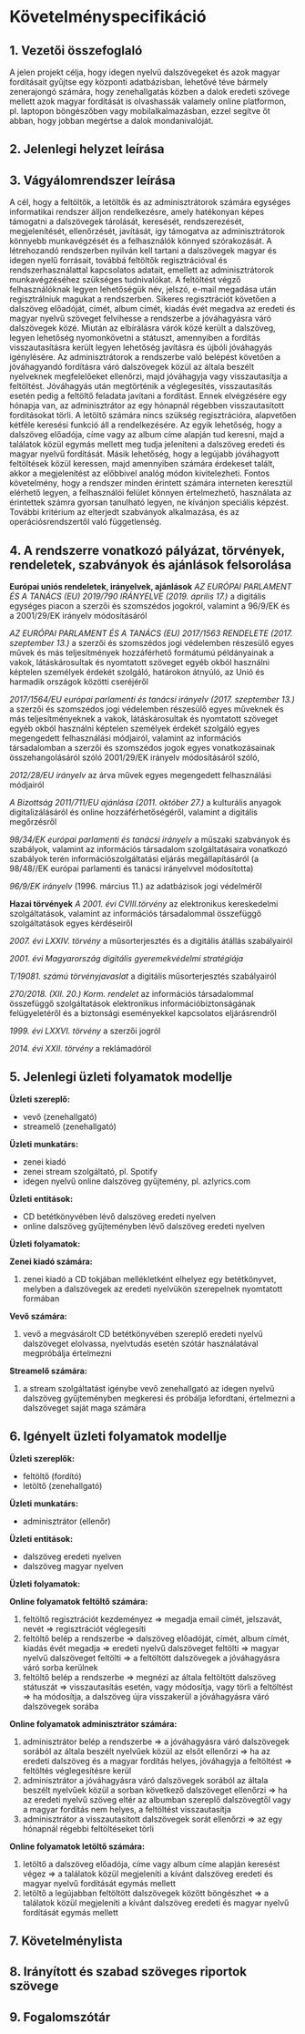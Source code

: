 # Követelményspecifikáció

## 1. Vezetői összefoglaló

A jelen projekt célja, hogy idegen nyelvű dalszövegeket és azok magyar fordításait gyűjtse egy központi adatbázisban, lehetővé téve bármely 
zenerajongó számára, hogy zenehallgatás közben a dalok eredeti szövege mellett azok magyar fordítását is olvashassák valamely online platformon, 
pl. laptopon böngészőben vagy mobilalkalmazásban, ezzel segítve őt abban, hogy jobban megértse a dalok mondanivalóját.  

## 2. Jelenlegi helyzet leírása


## 3. Vágyálomrendszer leírása

A cél, hogy a feltöltők, a letöltők és az adminisztrátorok számára egységes informatikai rendszer álljon rendelkezésre, amely
hatékonyan képes támogatni a dalszövegek tárolását, keresését, rendszerezését, megjelenítését, ellenőrzését,  javítását, így 
támogatva az adminisztrátorok könnyebb munkavégzését és a felhasználók könnyed szórakozását. A létrehozandó rendszerben 
nyilván kell tartani a dalszövegek magyar és idegen nyelű forrásait, továbbá feltöltők regisztrációval és rendszerhasználattal
kapcsolatos adatait, emellett az adminisztrátorok munkavégzéséhez szükséges  tudnivalókat. A feltöltést végző felhasználóknak 
legyen lehetőségük név, jelszó, e-mail megadása után regisztrálniuk magukat a rendszerben. Sikeres regisztrációt követően a dalszöveg
előadóját, címét, album címét, kiadás évét megadva az eredeti és magyar nyelvű szöveget felvihesse a rendszerbe a jóváhagyásra 
váró dalszövegek közé. Miután az elbírálásra várók közé került a dalszöveg, legyen lehetőség  nyomonkövetni a státuszt, amennyiben
a fordítás visszautasításra került legyen lehetőség javításra és újbóli jóváhagyás igénylésére. Az adminisztrátorok a rendszerbe
való belépést követően a jóváhagyandó fordításra váró dalszövegek közül az általa beszélt nyelveknek megfelelőeket ellenőrzi, majd 
jóváhagyja vagy visszautasítja a feltöltést. Jóváhagyás után megtörténik a véglegesítés, visszautasítás esetén pedig a feltöltő feladata
javítani a fordítást. Ennek elvégzésére egy hónapja van, az adminisztrátor az egy hónapnál régebben visszautasított fordításokat
törli. A letöltő számára nincs szükség regisztrációra, alapvetően kétféle keresési funkció áll a rendelkezésére. Az egyik lehetőség, 
hogy a dalszöveg előadója, címe vagy az album címe alapján tud keresni, majd a találatok közül egymás mellett meg tudja jeleníteni
a dalszöveg eredeti és  magyar nyelvű fordítását. Másik lehetőség, hogy a legújabb jóváhagyott feltöltések közül keressen, majd
amennyiben számára érdekeset talált, akkor a megjelenítést az előbbivel analóg módon kivitelezheti. Fontos követelmény, hogy
a rendszer minden érintett számára interneten keresztül elérhető legyen, a felhasználói felület könnyen értelmezhető, használata 
az érintettek számra gyorsan tanulható legyen, ne kívánjon speciális képzést. További kritérium az elterjedt szabványok alkalmazása,
és az operációsrendszertől való függetlenség. 

## 4. A rendszerre vonatkozó pályázat, törvények, rendeletek, szabványok és ajánlások felsorolása

**Európai uniós rendeletek, irányelvek, ajánlások**
*AZ EURÓPAI PARLAMENT ÉS A TANÁCS (EU) 2019/790 IRÁNYELVE (2019. április 17.)* a digitális egységes piacon a szerzői és szomszédos jogokról, valamint a 96/9/EK és a 2001/29/EK irányelv módosításáról

*AZ EURÓPAI PARLAMENT ÉS A TANÁCS (EU) 2017/1563 RENDELETE (2017. szeptember 13.)* a szerzői és szomszédos jogi védelemben részesülő egyes művek és más teljesítmények hozzáférhető formátumú példányainak a vakok, látáskárosultak és nyomtatott szöveget egyéb okból használni képtelen személyek érdekét szolgáló, határokon átnyúló, az Unió és harmadik országok közötti cseréjéről

*2017/1564/EU európai parlamenti és tanácsi irányelv (2017. szeptember 13.)* a szerzői és szomszédos jogi védelemben részesülő egyes műveknek és más teljesítményeknek a vakok, látáskárosultak és nyomtatott szöveget egyéb okból használni képtelen személyek érdekét szolgáló egyes megengedett felhasználási módjairól, valamint az információs társadalomban a szerzői és szomszédos jogok egyes vonatkozásainak összehangolásáról szóló 2001/29/EK irányelv módosításáról szóló,

*2012/28/EU irányelv* az árva művek egyes megengedett felhasználási módjairól

*A Bizottság 2011/711/EU ajánlása (2011. október 27.)* a kulturális anyagok digitalizálásáról és online hozzáférhetőségéről, valamint a digitális megőrzésről

*98/34/EK európai parlamenti és tanácsi irányelv* a műszaki szabványok és szabályok, valamint az információs társadalom szolgáltatásaira vonatkozó szabályok terén információszolgáltatási eljárás megállapításáról (a 98/48//EK európai parlamenti és tanácsi irányelvvel módosította)

*96/9/EK irányelv* (1996. március 11.) az adatbázisok jogi védelméről


**Hazai törvények**
*A 2001. évi CVIII.törvény*  az elektronikus kereskedelmi szolgáltatások, valamint az információs társadalommal összefüggő szolgáltatások egyes kérdéseiről

*2007. évi LXXIV. törvény* a műsorterjesztés és a digitális átállás szabályairól

*2001. évi Magyarország digitális gyeremekvédelmi stratégiája*

*T/19081. számú törvényjavaslat* a digitális műsorterjesztés szabályairól 

*270/2018. (XII. 20.) Korm. rendelet* az információs társadalommal összefüggő szolgáltatások elektronikus információbiztonságának felügyeletéről és a biztonsági eseményekkel kapcsolatos eljárásrendről

*1999. évi LXXVI. törvény* a szerzői jogról

*2014. évi XXII. törvény* a reklámadóról

## 5. Jelenlegi üzleti folyamatok modellje

**Üzleti szereplő:**  
- vevő (zenehallgató)  
- streamelő (zenehallgató)
  
**Üzleti munkatárs:**  
- zenei kiadó  
- zenei stream szolgáltató, pl. Spotify
- idegen nyelvű online dalszöveg gyűjtemény, pl. azlyrics.com
  
**Üzleti entitások:**    
- CD betétkönyvében lévő dalszöveg eredeti nyelven  
- online dalszöveg gyűjteményben lévő dalszöveg eredeti nyelven  

**Üzleti folyamatok:**  

**Zenei kiadó számára:**   
1. zenei kiadó a CD tokjában mellékletként elhelyez egy betétkönyvet, melyben a dalszövegek az eredeti nyelvükön szerepelnek nyomtatott formában  
  
**Vevő számára:**   
1. vevő a megvásárolt CD betétkönyvében szereplő eredeti nyelvű dalszöveget elolvassa, nyelvtudás esetén szótár használatával megpróbálja értelmezni  

**Streamelő számára:**   
1. a stream szolgáltatást igénybe vevő zenehallgató az idegen nyelvű dalszöveg gyűjteményben megkeresi és próbálja lefordtani, értelmezni 
a dalszöveget saját maga számára   


## 6. Igényelt üzleti folyamatok modellje
  
**Üzleti szereplők:** 	
- feltöltő (fordító)  
- letöltő (zenehallgató)  
  
**Üzleti munkatárs:** 	
- adminisztrátor (ellenőr)  
  
**Üzleti entitások:**  
- dalszöveg eredeti nyelven  
- dalszöveg magyar nyelven    

**Üzleti folyamatok:** 

**Online folyamatok feltöltő számára:**  
1. feltöltő regisztrációt kezdeményez => megadja email címét, jelszavát, nevét => regisztrációt véglegesíti  
2. feltöltő belép a rendszerbe => dalszöveg előadóját, címét, album címét, kiadás évét megadja => 
 eredeti nyelvű dalszöveget feltölti => magyar nyelvű dalszöveget feltölti => a feltöltött dalszövegek a jóváhagyásra váró sorba kerülnek  
3. feltöltő belép a rendszerbe => megnézi az általa feltöltött dalszöveg státuszát => visszautasítás esetén, vagy módosítja, vagy törli a feltöltést
 => ha módosítja, a dalszöveg újra visszakerül a jóváhagyásra váró dalszövegek sorába

**Online folyamatok adminisztrátor számára:**  
1. adminisztrátor belép a rendszerbe => a jóváhagyásra váró dalszövegek sorából az általa beszélt nyelvűek közül az elsőt ellenőrzi => 
 ha az eredeti dalszöveg és a magyar fordítás helyes, jóváhagyja a feltöltést => feltöltés véglegesítésre kerül  
2. adminisztrátor a jóváhagyásra váró dalszövegek sorából az általa beszélt nyelvűek közül a sorban következő dalszöveget ellenőrzi => 
 ha az eredeti nyelvű szöveg eltér az albumban szereplő dalszövegtől vagy a magyar fordítás nem helyes, a feltöltést visszautasítja  
3. adminisztrátor a visszautasított dalszövegek sorát ellenőrzi => az egy hónapnál régebbi feltöltéseket törli  

**Online folyamatok letöltő számára:**  
1. letöltő a dalszöveg előadója, címe vagy album címe alapján keresést végez => a találatok közül megjeleníti a kívánt dalszöveg eredeti és 
 magyar nyelvű fordítását egymás mellett  
2. letöltő a legújabban feltöltött dalszövegek között böngészhet => a találatok közül megjeleníti a kívánt dalszöveg eredeti és 
 magyar nyelvű fordítását egymás mellett  
   

## 7. Követelménylista


## 8. Irányított és szabad szöveges riportok szövege


## 9. Fogalomszótár


